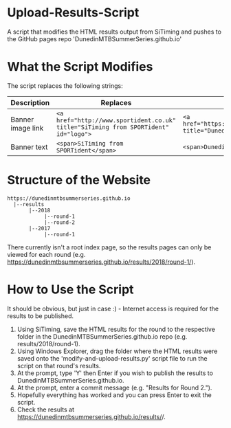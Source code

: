 # Upload-Results-Script
A script that modifies the HTML results output from SiTiming and pushes to the GitHub pages repo 'DunedinMTBSummerSeries.github.io' 

# What the Script Modifies
The script replaces the following strings:

| Description | Replaces | With |
| ----------- | -------- | ---- |
| Banner image link | ```<a href="http://www.sportident.co.uk" title="SiTiming from SPORTident" id="logo">``` | ```<a href="https://www.facebook.com/groups/DunedinMTBSummerSeries/" title="Dunedin MTB Summer Series" id="logo">``` |
| Banner text | ```<span>SiTiming from SPORTident</span>``` | ```<span>Dunedin MTB Summer Series</span>``` |

# Structure of the Website
```
https://dunedinmtbsummerseries.github.io
  |--results
       |--2018
            |--round-1
            |--round-2
       |--2017
            |--round-1
```
There currently isn't a root index page, so the results pages can only be viewed for each round (e.g. https://dunedinmtbsummerseries.github.io/results/2018/round-1/).

# How to Use the Script
It should be obvious, but just in case :) - Internet access is required for the results to be published.
1. Using SiTiming, save the HTML results for the round to the respective folder in the DunedinMTBSummerSeries.github.io repo (e.g. results/2018/round-1).
2. Using Windows Explorer, drag the folder where the HTML results were saved onto the 'modify-and-upload-results.py' script file to run the script on that round's results.
3. At the prompt, type 'Y' then Enter if you wish to publish the results to DunedinMTBSummerSeries.github.io.
4. At the prompt, enter a commit message (e.g. "Results for Round 2.").
5. Hopefully everything has worked and you can press Enter to exit the script.
6. Check the results at https://dunedinmtbsummerseries.github.io/results/<year>/<round>.
